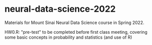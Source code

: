 # neural-data-science-2022
Materials for Mount Sinai Neural Data Science course in Spring 2022.

HW0.R: "pre-test" to be completed before first class meeting, covering some basic concepts in probability and statistics (and use of R)
